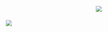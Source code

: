<img align="right" src="https://visitor-badge.laobi.icu/badge?page_id=oussamaef06.oussamaef06" />

<h1 align="center"">
    <img src="https://readme-typing-svg.herokuapp.com/?font=Righteous&size=35&color=000000&center=true&vCenter=true&width=500&height=70&duration=4000&lines=Hi+There!+👋;+I'm+Oussama+!;" />
</h1>
